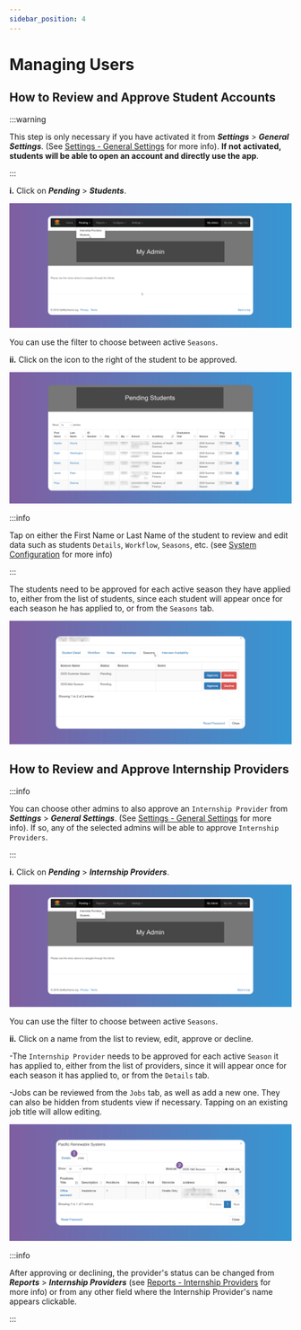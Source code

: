 ```yaml
---
sidebar_position: 4
---
```


# Managing Users

## How to Review and Approve Student Accounts

:::warning

This step is only necessary if you have activated it from **_Settings_** > **_General Settings_**. (See [Settings - General Settings](/school-admins/settings#general-settings) for more info). **If not activated, students will be able to open an account and directly use the app**.

:::

**i.** Click on **_Pending_** > **_Students_**.

![Pending Students](images/pending-students.png)

You can use the filter to choose between active `Seasons`.

**ii.** Click on the icon to the right of the student to be approved.

![Approve Students](images/approve-students.png)

:::info

Tap on either the First Name or Last Name of the student to review and edit data such as students `Details`, `Workflow`, `Seasons`, etc. (see [System Configuration](/school-admins/system-configuration) for more info)

:::

The students need to be approved for each active season they have applied to, either from the list of students, since each student will appear once for each season he has applied to, or from the `Seasons` tab.

![Students Seasons Tab](images/approve-students-seasons-tab.png)

## How to Review and Approve Internship Providers

:::info

You can choose other admins to also approve an `Internship Provider` from **_Settings_** > **_General Settings_**. (See [Settings - General Settings](/school-admins/settings#general-settings) for more info). If so, any of the selected admins will be able to approve `Internship Providers`.

:::

**i.** Click on **_Pending_** > **_Internship Providers_**.

![Pending Provider](images/pending-provider.png)

You can use the filter to choose between active `Seasons`.

**ii.** Click on a name from the list to review, edit, approve or decline.

-The `Internship Provider` needs to be approved for each active `Season` it has applied to, either from the list of providers, since it will appear once for each season it has applied to, or from the `Details` tab.

-Jobs can be reviewed from the `Jobs` tab, as well as add a new one. They can also be hidden from students view if necessary. Tapping on an existing job title will allow editing.

![Provider Jobs Tab](images/approve-provider-jobs-tab.png)

:::info

After approving or declining, the provider's status can be changed from **_Reports_** > **_Internship Providers_** (see [Reports - Internship Providers](/school-admins/reports#how-to-run-the-internship-providers-report) for more info) or from any other field where the Internship Provider's name appears clickable.

:::
